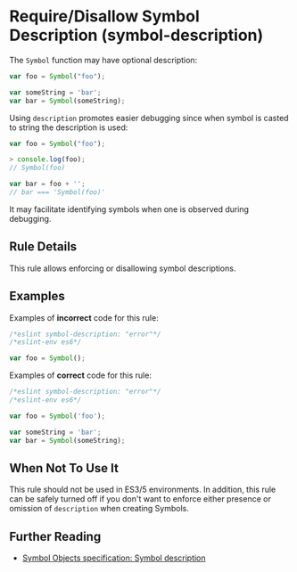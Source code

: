 # Require/Disallow Symbol Description (symbol-description)

The `Symbol` function may have optional description:

```js
var foo = Symbol("foo");

var someString = 'bar';
var bar = Symbol(someString);
```


Using `description` promotes easier debugging since when symbol is casted to string the description is used:

```js
var foo = Symbol("foo");

> console.log(foo);
// Symbol(foo)

var bar = foo + '';
// bar === 'Symbol(foo)'
```

It may facilitate identifying symbols when one is observed during debugging.


## Rule Details

This rule allows enforcing or disallowing symbol descriptions.


## Examples

Examples of **incorrect** code for this rule:

```js
/*eslint symbol-description: "error"*/
/*eslint-env es6*/

var foo = Symbol();
```

Examples of **correct** code for this rule:

```js
/*eslint symbol-description: "error"*/
/*eslint-env es6*/

var foo = Symbol('foo');

var someString = 'bar';
var bar = Symbol(someString);
```


## When Not To Use It

This rule should not be used in ES3/5 environments.
In addition, this rule can be safely turned off if you don't want to enforce either presence or omission of `description` when creating Symbols.

## Further Reading

* [Symbol Objects specification: Symbol description](http://www.ecma-international.org/ecma-262/6.0/#sec-symbol-description)
